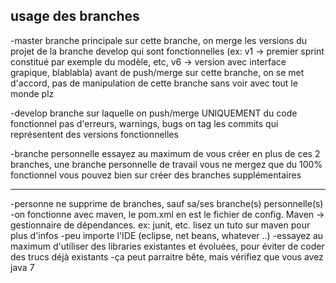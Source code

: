 usage des branches
-----

-master
branche principale
sur cette branche, on merge les versions du projet de la branche develop qui sont fonctionnelles
(ex: v1 -> premier sprint constitué par exemple du modèle, etc, v6 -> version avec interface grapique, blablabla) 
avant de push/merge sur cette branche, on se met d'accord, pas de manipulation de cette branche sans voir avec tout le monde plz


-develop
branche sur laquelle on push/merge UNIQUEMENT du code fonctionnel
pas d'erreurs, warnings, bugs
on tag les commits qui représentent des versions fonctionnelles


-branche personnelle
essayez au maximum de vous créer en plus de ces 2 branches, une branche personnelle de travail
vous ne mergez que du 100% fonctionnel
vous pouvez bien sur créer des branches supplémentaires 

-----

-personne ne supprime de branches, sauf sa/ses branche(s) personnelle(s)
-on fonctionne avec maven, le pom.xml en est le fichier de config. Maven -> gestionnaire de dépendances. ex: junit, etc. lisez un tuto sur maven pour plus d'infos
-peu importe l'IDE (eclipse, net beans, whatever ..)
-essayez au maximum d'utiliser des libraries existantes et évoluées, pour éviter de coder des trucs déjà existants
-ça peut parraitre bête, mais vérifiez que vous avez java 7
